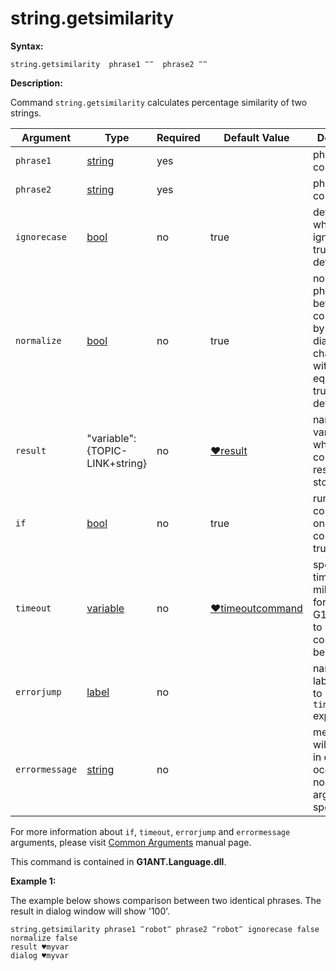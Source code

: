 # string.getsimilarity

**Syntax:**

```G1ANT
string.getsimilarity  phrase1 ‴‴  phrase2 ‴‴  
```

**Description:**

Command `string.getsimilarity` calculates percentage similarity of two strings.

| Argument | Type | Required | Default Value | Description |
| -------- | ---- | -------- | ------------- | ----------- |
|`phrase1`| [string](https://github.com/G1ANT-Robot/G1ANT.Manual/blob/master/G1ANT-Language/Structures/string.md) | yes |  | phrase to compare |
|`phrase2`| [string](https://github.com/G1ANT-Robot/G1ANT.Manual/blob/master/G1ANT-Language/Structures/string.md) | yes |  | phrase to compare |
|`ignorecase`| [bool](https://github.com/G1ANT-Robot/G1ANT.Manual/blob/master/G1ANT-Language/Structures/bool.md) | no | true | determines whether to ignore case, true by default |
|`normalize`| [bool](https://github.com/G1ANT-Robot/G1ANT.Manual/blob/master/G1ANT-Language/Structures/bool.md) | no | true | normalises phrases before comparison by replacing diacritic characters with their equivalents, true by default |
|`result`| "variable":{TOPIC-LINK+string}| no |  [♥result](https://github.com/G1ANT-Robot/G1ANT.Manual/blob/master/G1ANT-Language/Common-Arguments.md)  | name of variable where command's result will be stored |
|`if`| [bool](https://github.com/G1ANT-Robot/G1ANT.Manual/blob/master/G1ANT-Language/Structures/bool.md) | no | true | runs the command only if condition is true |
|`timeout`| [variable](https://github.com/G1ANT-Robot/G1ANT.Manual/blob/master/G1ANT-Language/Special-Characters/variable.md) | no | [♥timeoutcommand](https://github.com/G1ANT-Robot/G1ANT.Manual/blob/master/G1ANT-Language/Variables/Special-Variables.md)  | specifies time in milliseconds for G1ANT.Robot to wait for the command to be executed |
|`errorjump` | [label](https://github.com/G1ANT-Robot/G1ANT.Manual/blob/master/G1ANT-Language/Structures/label.md) | no | | name of the label to jump to if given `timeout` expires |
|`errormessage`| [string](https://github.com/G1ANT-Robot/G1ANT.Manual/blob/master/G1ANT-Language/Structures/string.md) | no |  | message that will be shown in case error occurs and no `errorjump` argument is specified |

For more information about `if`, `timeout`, `errorjump` and `errormessage` arguments, please visit [Common Arguments](https://github.com/G1ANT-Robot/G1ANT.Manual/blob/master/G1ANT-Language/Common-Arguments.md)  manual page.

This command is contained in **G1ANT.Language.dll**.

**Example 1:**

The example below shows comparison between two identical phrases. The result in dialog window will show '100'. 

 

```G1ANT
string.getsimilarity phrase1 ‴robot‴ phrase2 ‴robot‴ ignorecase false normalize false 
result ♥myvar                     
dialog ♥myvar
```
